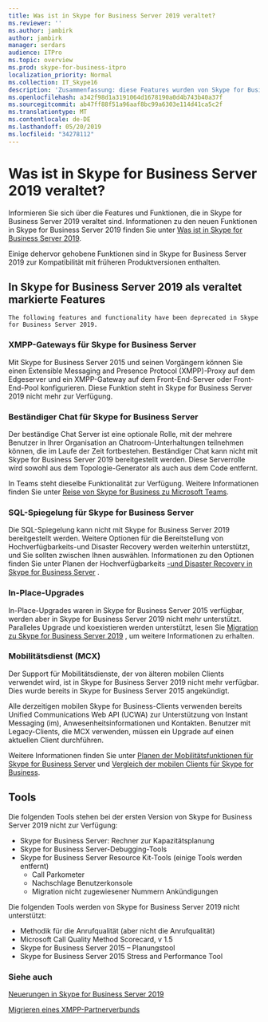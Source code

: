 ```yaml
---
title: Was ist in Skype for Business Server 2019 veraltet?
ms.reviewer: ''
ms.author: jambirk
author: jambirk
manager: serdars
audience: ITPro
ms.topic: overview
ms.prod: skype-for-business-itpro
localization_priority: Normal
ms.collection: IT_Skype16
description: 'Zusammenfassung: diese Features wurden von Skype for Business Server 2019 entfernt.'
ms.openlocfilehash: a342f98d1a3191064d1678190a0d4b743b40a37f
ms.sourcegitcommit: ab47ff88f51a96aaf8bc99a6303e114d41ca5c2f
ms.translationtype: MT
ms.contentlocale: de-DE
ms.lasthandoff: 05/20/2019
ms.locfileid: "34278112"
---
```

# <a name="whats-deprecated-from-skype-for-business-server-2019"></a>Was ist in Skype for Business Server 2019 veraltet?

Informieren Sie sich über die Features und Funktionen, die in Skype for Business Server 2019 veraltet sind. Informationen zu den neuen Funktionen in Skype for Business Server 2019 finden Sie unter [Was ist in Skype for Business Server 2019](whats-new.md).

Einige dehervor gehobene Funktionen sind in Skype for Business Server 2019 zur Kompatibilität mit früheren Produktversionen enthalten.

## <a name="features-deprecated-in-skype-for-business-server-2019"></a>In Skype for Business Server 2019 als veraltet markierte Features 

    The following features and functionality have been deprecated in Skype for Business Server 2019.

### <a name="xmpp-gateways-for-skype-for-business-server"></a>XMPP-Gateways für Skype for Business Server

Mit Skype for Business Server 2015 und seinen Vorgängern können Sie einen Extensible Messaging and Presence Protocol (XMPP)-Proxy auf dem Edgeserver und ein XMPP-Gateway auf dem Front-End-Server oder Front-End-Pool konfigurieren. Diese Funktion steht in Skype for Business Server 2019 nicht mehr zur Verfügung.

### <a name="persistent-chat-for-skype-for-business-server"></a>Beständiger Chat für Skype for Business Server

Der beständige Chat Server ist eine optionale Rolle, mit der mehrere Benutzer in Ihrer Organisation an Chatroom-Unterhaltungen teilnehmen können, die im Laufe der Zeit fortbestehen. Beständiger Chat kann nicht mit Skype for Business Server 2019 bereitgestellt werden. Diese Serverrolle wird sowohl aus dem Topologie-Generator als auch aus dem Code entfernt. 

In Teams steht dieselbe Funktionalität zur Verfügung. Weitere Informationen finden Sie unter [Reise von Skype for Business zu Microsoft Teams](/microsoftteams/journey-skypeforbusiness-teams).

### <a name="sql-mirroring-for-skype-for-business-server"></a>SQL-Spiegelung für Skype for Business Server

Die SQL-Spiegelung kann nicht mit Skype for Business Server 2019 bereitgestellt werden. Weitere Optionen für die Bereitstellung von Hochverfügbarkeits-und Disaster Recovery werden weiterhin unterstützt, und Sie sollten zwischen Ihnen auswählen. Informationen zu den Optionen finden Sie unter Planen der Hochverfügbarkeits [-und Disaster Recovery in Skype for Business Server](../SfbServer/plan-your-deployment/high-availability-and-disaster-recovery/high-availability-and-disaster-recovery.md) .

### <a name="in-place-upgrades"></a>In-Place-Upgrades 

In-Place-Upgrades waren in Skype for Business Server 2015 verfügbar, werden aber in Skype for Business Server 2019 nicht mehr unterstützt. Paralleles Upgrade und koexistieren werden unterstützt, lesen Sie [Migration zu Skype for Business Server 2019](migration/migration-to-skype-for-business-server-2019.md) , um weitere Informationen zu erhalten.

### <a name="mobility-service-mcx"></a>Mobilitätsdienst (MCX)

Der Support für Mobilitätsdienste, der von älteren mobilen Clients verwendet wird, ist in Skype for Business Server 2019 nicht mehr verfügbar. Dies wurde bereits in Skype for Business Server 2015 angekündigt.

Alle derzeitigen mobilen Skype for Business-Clients verwenden bereits Unified Communications Web API (UCWA) zur Unterstützung von Instant Messaging (im), Anwesenheitsinformationen und Kontakten. Benutzer mit Legacy-Clients, die MCX verwenden, müssen ein Upgrade auf einen aktuellen Client durchführen.

Weitere Informationen finden Sie unter [Planen der Mobilitätsfunktionen für Skype for Business Server](../SfbServer/plan-your-deployment/mobility.md) und [Vergleich der mobilen Clients für Skype for Business](../SfbServer/plan-your-deployment/clients-and-devices/mobile-feature-comparison.md).

## <a name="tools"></a>Tools

Die folgenden Tools stehen bei der ersten Version von Skype for Business Server 2019 nicht zur Verfügung:

- Skype for Business Server: Rechner zur Kapazitätsplanung
- Skype for Business Server-Debugging-Tools
- Skype for Business Server Resource Kit-Tools (einige Tools werden entfernt)
    - Call Parkometer
    - Nachschlage Benutzerkonsole
    - Migration nicht zugewiesener Nummern Ankündigungen

Die folgenden Tools werden von Skype for Business Server 2019 nicht unterstützt:

- Methodik für die Anrufqualität (aber nicht die Anrufqualität)
- Microsoft Call Quality Method Scorecard, v 1.5
- Skype for Business Server 2015 – Planungstool
- Skype for Business Server 2015 Stress and Performance Tool

### <a name="see-also"></a>Siehe auch

[Neuerungen in Skype for Business Server 2019](whats-new.md)

[Migrieren eines XMPP-Partnerverbunds](migration/migrating-xmpp-federation.md)

